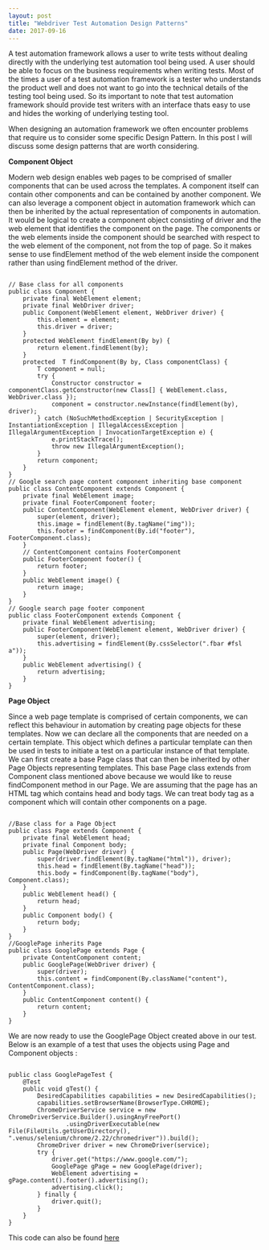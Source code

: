 ```yaml
---
layout: post
title: "Webdriver Test Automation Design Patterns"
date: 2017-09-16
---
```

A test automation framework allows a user to write tests without dealing directly with the underlying test automation tool being used. A user should be able to focus on the business requirements when writing tests. Most of the times a user of a test automation framework is a tester who understands the product well and does not want to go into the technical details of the testing tool being used. So its important to note that test automation framework should provide test writers with an interface thats easy to use and hides the working of underlying testing tool.

When designing an automation framework we often encounter problems that require us to consider some specific Design Pattern. In this post I will discuss some design patterns that are worth considering.

<b>Component Object</b>

Modern web design enables web pages to be comprised of smaller components that can be used across the templates. A component itself can contain other components and can be contained by another component. We can also leverage a component object in automation framework which can then be inherited by the actual representation of components in automation. It would be logical to create a component object consisting of driver and the web element that identifies the component on the page. The components or the web elements inside the component should be searched with respect to the web element of the component, not from the top of page. So it makes sense to use findElement method of the web element inside the component rather than using findElement method of the driver. 

<pre class="highlight"><code>
// Base class for all components
public class Component {
	private final WebElement element;
	private final WebDriver driver;
	public Component(WebElement element, WebDriver driver) {
		this.element = element;
		this.driver = driver;
	}
	protected WebElement findElement(By by) {
		return element.findElement(by);
	}
    protected <T extends Component> T findComponent(By by, Class<T> componentClass) {
        T component = null;
        try {
            Constructor<T> constructor = componentClass.getConstructor(new Class[] { WebElement.class, WebDriver.class });
            component = constructor.newInstance(findElement(by), driver);
        } catch (NoSuchMethodException | SecurityException | InstantiationException | IllegalAccessException | IllegalArgumentException | InvocationTargetException e) {
            e.printStackTrace();
            throw new IllegalArgumentException();
        }
        return component;
    }	
} 
// Google search page content component inheriting base component
public class ContentComponent extends Component {
    private final WebElement image;
    private final FooterComponent footer;
    public ContentComponent(WebElement element, WebDriver driver) {
        super(element, driver);
        this.image = findElement(By.tagName("img"));
        this.footer = findComponent(By.id("footer"), FooterComponent.class);
    }
    // ContentComponent contains FooterComponent 
    public FooterComponent footer() {
        return footer;
    }
    public WebElement image() {
        return image;
    }
}
// Google search page footer component 
public class FooterComponent extends Component {
    private final WebElement advertising;
    public FooterComponent(WebElement element, WebDriver driver) {
        super(element, driver);
        this.advertising = findElement(By.cssSelector(".fbar #fsl a"));
    }
    public WebElement advertising() {
        return advertising;
    }
}
</code></pre> 
<b>Page Object</b>

Since a web page template is comprised of certain components, we can reflect this behaviour in automation by creating page objects for these templates. Now we can declare all the components that are needed on a certain template. This object which defines a particular template can then be used in tests to initiate a test on a particular instance of that template. We can first create a base Page class that can then be inherited by other Page Objects representing templates. This base Page class extends from Component class mentioned above because we would like to reuse findComponent method in our Page. We are assuming that the page has an HTML tag which contains head and body tags. We can treat body tag as a component which will contain other components on a page.

<pre class="highlight"><code>
//Base class for a Page Object
public class Page extends Component {
    private final WebElement head;
    private final Component body;
    public Page(WebDriver driver) {
        super(driver.findElement(By.tagName("html")), driver);
        this.head = findElement(By.tagName("head"));
        this.body = findComponent(By.tagName("body"), Component.class);
    }
    public WebElement head() {
        return head;
    }
    public Component body() {
        return body;
    }
}
//GooglePage inherits Page
public class GooglePage extends Page {
    private ContentComponent content;
    public GooglePage(WebDriver driver) {
        super(driver);
        this.content = findComponent(By.className("content"), ContentComponent.class);
    }
    public ContentComponent content() {
        return content;
    }
}
</code></pre>

We are now ready to use the GooglePage Object created above in our test. Below is an example of a test that uses the objects using Page and Component objects :

<pre class="highlight"><code>
public class GooglePageTest {
    @Test
    public void gTest() {
        DesiredCapabilities capabilities = new DesiredCapabilities();
        capabilities.setBrowserName(BrowserType.CHROME);
        ChromeDriverService service = new ChromeDriverService.Builder().usingAnyFreePort()
                .usingDriverExecutable(new File(FileUtils.getUserDirectory(), ".venus/selenium/chrome/2.22/chromedriver")).build();
        ChromeDriver driver = new ChromeDriver(service);
        try {
            driver.get("https://www.google.com/");
            GooglePage gPage = new GooglePage(driver);
            WebElement advertising = gPage.content().footer().advertising();
            advertising.click();
        } finally {
            driver.quit();
        }
    }
}
</code></pre>

This code can also be found <a href="https://github.com/hbahuguna/simpleGoogleTest">here</a>
